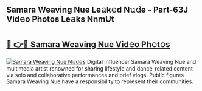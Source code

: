 ## Samara Weaving Nue Le𝚊k𝚎d N𝚞𝚍e - Part-63J Vid𝚎o Photos Le𝚊ks NnmUt

# <h2><a href="http://fb3oa2e.evod.top/?m=Samara+Weaving+Nue">🔗 👉🔴 Samara Weaving Nue Vid𝚎o Ph𝚘t𝚘s</a></h2>

[![Samara Weaving Nue N𝚞d𝚎s](https://i.imgur.com/8V9OHl7.gif)](http://fb3oa2e.evod.top/?m=Samara+Weaving+Nue)
Digital influencer Samara Weaving Nue and multimedia artist renowned for sharing lifestyle and dance-related content via solo and collaborative performances and brief vlogs. Public figures Samara Weaving Nue have a responsibility to represent their communities. 
